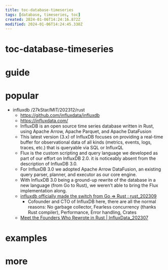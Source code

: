 ```yaml
---
title: toc-database-timeseries
tags: [database, timeseries, toc]
created: 2024-01-06T14:24:16.872Z
modified: 2024-01-06T14:24:45.338Z
---
```


# toc-database-timeseries

# guide

# popular
- influxdb /27kStar/MIT/202312/rust
  - https://github.com/influxdata/influxdb
  - https://influxdata.com/
  - InfluxDB is an open source time series database written in Rust, using Apache Arrow, Apache Parquet, and Apache DataFusion
  - This latest version (3.x) of InfluxDB focuses on providing a real-time buffer for observational data of all kinds (metrics, events, logs, traces, etc.) that is queryable via SQL or InfluxQL
  - Flux is the custom scripting and query language we developed as part of our effort on InfluxDB 2.0. it is noticeably absent from the description of InfluxDB 3.0.
  - For InfluxDB 3.0 we adopted Apache Arrow DataFusion, an existing query parser, planner, and executor as our core engine. 
  - With InfluxDB 3.0 being a ground-up rewrite of the database in a new language (from Go to Rust), we weren’t able to bring the Flux implementation along. 
  - [influxdb officially made the switch from Go => Rust : rust_202309](https://www.reddit.com/r/rust/comments/16v13l5/influxdb_officially_made_the_switch_from_go_rust/)
    - Cofounder and CTO of InfluxDB here, there are all the normal reasons: No garbage collector, Fearless concurrency (thanks Rust compiler), Performance, Error handling, Crates
  - [Meet the Founders Who Rewrote in Rust | InfluxData_202307](https://www.influxdata.com/blog/meet-founders-who-rewrote-in-rust/)
# examples

# more
